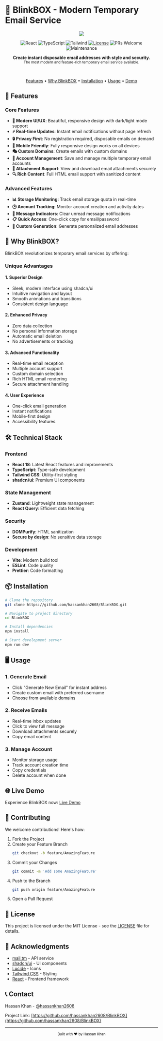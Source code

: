 # 📧 BlinkBOX - Modern Temporary Email Service


<div align="center">
  <img src="https://github.com/user-attachments/assets/00167b91-72cc-4cd6-a68b-5d0f69976274"/>

  ![React](https://img.shields.io/badge/React-18-blue?logo=react)
  ![TypeScript](https://img.shields.io/badge/TypeScript-5.0-blue?logo=typescript)
  ![Tailwind](https://img.shields.io/badge/Tailwind-3.0-blue?logo=tailwind-css)
  [![License](https://img.shields.io/badge/license-MIT-green.svg)](LICENSE)
  ![PRs Welcome](https://img.shields.io/badge/PRs-welcome-brightgreen.svg)
  ![Maintenance](https://img.shields.io/maintenance/yes/2024)
</div>

<p align="center">
  <b>Create instant disposable email addresses with style and security.</b><br>
  <sub>The most modern and feature-rich temporary email service available.</sub>
</p>

<br>

<p align="center">
  <a href="#-features">Features</a> •
  <a href="#-why-blinkbox">Why BlinkBOX</a> •
  <a href="#%EF%B8%8F-installation">Installation</a> •
  <a href="#-usage">Usage</a> •
  <a href="#-live-demo">Demo</a>
</p>

## 🌟 Features

### Core Features
- **🎨 Modern UI/UX**: Beautiful, responsive design with dark/light mode support
- **⚡ Real-time Updates**: Instant email notifications without page refresh
- **🔒 Privacy First**: No registration required, disposable emails on demand
- **📱 Mobile Friendly**: Fully responsive design works on all devices
- **🎭 Custom Domains**: Create emails with custom domains
- **🔄 Account Management**: Save and manage multiple temporary email accounts
- **📎 Attachment Support**: View and download email attachments securely
- **🔍 Rich Content**: Full HTML email support with sanitized content

### Advanced Features
- **📊 Storage Monitoring**: Track email storage quota in real-time
- **🕒 Account Tracking**: Monitor account creation and activity dates
- **🔔 Message Indicators**: Clear unread message notifications
- **📋 Quick Access**: One-click copy for email/password
- **🎲 Custom Generation**: Generate personalized email addresses

## 🚀 Why BlinkBOX?

BlinkBOX revolutionizes temporary email services by offering:

### Unique Advantages

#### 1. Superior Design
- Sleek, modern interface using shadcn/ui
- Intuitive navigation and layout
- Smooth animations and transitions
- Consistent design language

#### 2. Enhanced Privacy
- Zero data collection
- No personal information storage
- Automatic email deletion
- No advertisements or tracking

#### 3. Advanced Functionality
- Real-time email reception
- Multiple account support
- Custom domain selection
- Rich HTML email rendering
- Secure attachment handling

#### 4. User Experience
- One-click email generation
- Instant notifications
- Mobile-first design
- Accessibility features

## 🛠️ Technical Stack

### Frontend
- **React 18**: Latest React features and improvements
- **TypeScript**: Type-safe development
- **Tailwind CSS**: Utility-first styling
- **shadcn/ui**: Premium UI components

### State Management
- **Zustand**: Lightweight state management
- **React Query**: Efficient data fetching

### Security
- **DOMPurify**: HTML sanitization
- **Secure by design**: No sensitive data storage

### Development
- **Vite**: Modern build tool
- **ESLint**: Code quality
- **Prettier**: Code formatting

## 📦 Installation

```bash
# Clone the repository
git clone https://github.com/hassankhan2608/BlinkBOX.git

# Navigate to project directory
cd BlinkBOX

# Install dependencies
npm install

# Start development server
npm run dev
```

## 🖥️ Usage

### 1. Generate Email
- Click "Generate New Email" for instant address
- Create custom email with preferred username
- Choose from available domains

### 2. Receive Emails
- Real-time inbox updates
- Click to view full message
- Download attachments securely
- Copy email content

### 3. Manage Account
- Monitor storage usage
- Track account creation time
- Copy credentials
- Delete account when done

## 🌐 Live Demo

Experience BlinkBOX now: [Live Demo](https://blinkbox.vercel.app)

## 🤝 Contributing

We welcome contributions! Here's how:

1. Fork the Project
2. Create your Feature Branch
   ```bash
   git checkout -b feature/AmazingFeature
   ```
3. Commit your Changes
   ```bash
   git commit -m 'Add some AmazingFeature'
   ```
4. Push to the Branch
   ```bash
   git push origin feature/AmazingFeature
   ```
5. Open a Pull Request

## 📝 License

This project is licensed under the MIT License - see the [LICENSE](LICENSE) file for details.

## 🙏 Acknowledgments

- [mail.tm](https://mail.tm) - API service
- [shadcn/ui](https://ui.shadcn.com) - UI components
- [Lucide](https://lucide.dev) - Icons
- [Tailwind CSS](https://tailwindcss.com) - Styling
- [React](https://reactjs.org) - Frontend framework

## 📞 Contact

Hassan Khan - [@hassankhan2608](https://hassankhan2608.github.io)

Project Link: [https://github.com/hassankhan2608/BlinkBOX](https://github.com/hassankhan2608/BlinkBOX)

---

<div align="center">
  <sub>Built with ❤️ by Hassan Khan</sub>
</div>
